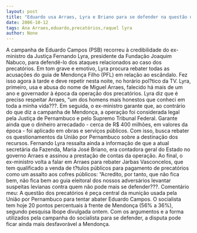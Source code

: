 ```yaml
---
layout: post
title: "Eduardo usa Arraes, Lyra e Briano para se defender na questão dos precatórios"
date: 2006-10-12
tags: Ana Arraes,eduardo,precatórios,raquel lyra
author: None
---
```

A campanha de Eduardo Campos (PSB) recorreu à credibilidade do ex-ministro da Justiça Fernando Lyra, presidente da Fundação Joaquim Nabuco, para defendê-lo dos ataques relacionados ao caso dos precatórios.
Em tom grave e emotivo, Lyra procura rebater todas as acusações do guia de Mendonça Filho (PFL) em relação ao escândalo. Fez isso agora à tarde e deve repetir nesta noite, no horário pol?tico da TV.
Lyra, primeiro, usa e abusa do nome de Miguel Arraes, falecido há mais de um ano e governador à época da operação dos precatórios.
Lyra diz que é preciso respeitar Arraes, “um dos homens mais honestos que conheci em toda a minha vida???.
Em seguida, o ex-ministro garante que, ao contrário do que diz a campanha de Mendonça, a operação foi considerada legal pela Justiça de Pernambuco e pelo Supremo Tribunal Federal.
Garante ainda que o dinheiro arrecadado - cerca de R$ 400 milhões, em valores da época - foi aplicado em obras e serviços públicos. Com isso, busca rebater os questionamentos da União por Pernambuco sobre a destinação dos recursos.
Fernando Lyra ressalta ainda a informação de que a atual secretária da Fazenda, Maria José Briano, era contadora geral do Estado no governo Arraes e assinou a prestação de contas da operação.
Ao final, o ex-ministro volta a falar em Arraes para rebater Jarbas Vasconcelos, que tem qualificado a venda de t?tulos públicos para pagamento de precatórios como um assalto aos cofres públicos: “Acredito, por tanto, que não fica bem, não fica bem ao guia eleitoral dos nossos adversários levantar suspeitas levianas contra quem não pode mais se defender???.
Comentário meu:
A questão dos precatórios é peça
 central da munição usada pela União por Pernambuco para tentar abater Eduardo Campos.
O socialista tem hoje 20 pontos percentuais à frente de Mendonça (56% a 36%), segundo pesquisa Ibope divulgada ontem.
Com os argumentos e a forma utilizados pela campanha do socialista para se defender, a disputa pode ficar ainda mais desfavorável a Mendonça. 